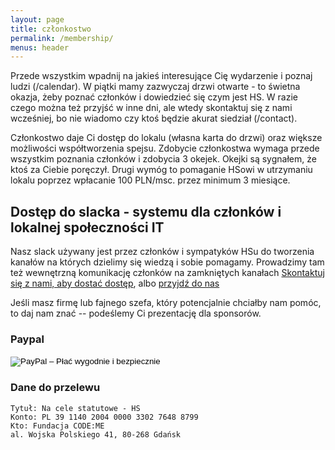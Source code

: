 ```yaml
---
layout: page
title: członkostwo
permalink: /membership/
menus: header
---
```


Przede wszystkim wpadnij na jakieś interesujące Cię wydarzenie i poznaj ludzi (/calendar). W piątki mamy zazwyczaj drzwi otwarte - to świetna okazja, żeby poznać członków i dowiedzieć się czym jest HS. W razie czego można też przyjść w inne dni, ale wtedy skontaktuj się z nami wcześniej, bo nie wiadomo czy ktoś będzie akurat siedział (/contact).

Członkostwo daje Ci dostęp do lokalu (własna karta do drzwi) oraz większe możliwości współtworzenia spejsu. Zdobycie członkostwa wymaga przede wszystkim poznania członków i zdobycia 3 okejek. Okejki są sygnałem, że ktoś za Ciebie poręczył. Drugi wymóg to pomaganie HSowi w utrzymaniu lokalu poprzez wpłacanie 100 PLN/msc. przez minimum 3 miesiące.

## Dostęp do slacka - systemu dla członków i lokalnej społeczności IT
Nasz slack używany jest przez członków i sympatyków HSu do tworzenia kanałów na których dzielimy się wiedzą i sobie pomagamy. Prowadzimy tam też wewnętrzną komunikację członków na zamkniętych kanałach
[Skontaktuj się z nami, aby dostać dostęp](/contact), albo [przyjdź do nas](/calendar)

Jeśli masz firmę lub fajnego szefa, który potencjalnie chciałby nam pomóc, to daj nam znać -- podeślemy Ci prezentację dla sponsorów.

### Paypal

<form action="https://www.paypal.com/cgi-bin/webscr" method="post" target="_top">
<input type="hidden" name="cmd" value="_s-xclick">
<input type="hidden" name="hosted_button_id" value="Q8PRNTKS4R432">
<input type="image" src="https://www.paypalobjects.com/pl_PL/PL/i/btn/btn_donateCC_LG.gif" border="0" name="submit" alt="PayPal – Płać wygodnie i bezpiecznie">
<img alt="" border="0" src="https://www.paypalobjects.com/pl_PL/i/scr/pixel.gif" width="1" height="1">
</form>

### Dane do przelewu

```
Tytuł: Na cele statutowe - HS
Konto: PL 39 1140 2004 0000 3302 7648 8799
Kto: Fundacja CODE:ME
al. Wojska Polskiego 41, 80-268 Gdańsk
```
